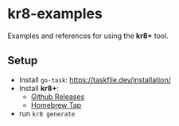 # kr8-examples

Examples and references for using the **kr8+** tool.

## Setup

* Install `go-task`: https://taskfile.dev/installation/
* Install **kr8+**: 
  * [Github Releases](https://github.com/ice-bergtech/kr8/releases)
  * [Homebrew Tap](https://github.com/ice-bergtech/homebrew-tap)
* run `kr8 generate`